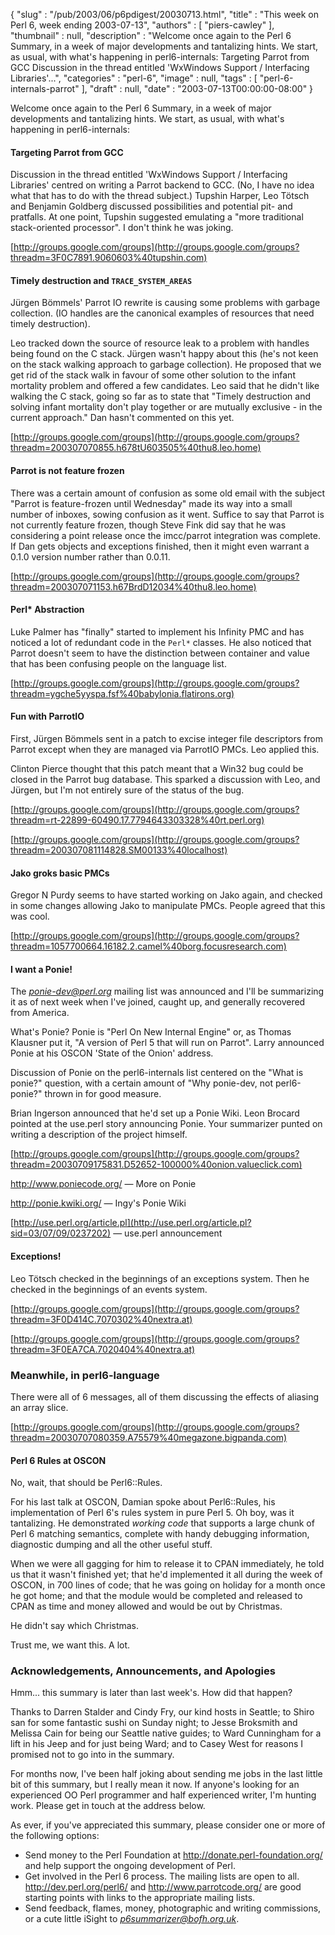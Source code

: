 {
   "slug" : "/pub/2003/06/p6pdigest/20030713.html",
   "title" : "This week on Perl 6, week ending 2003-07-13",
   "authors" : [
      "piers-cawley"
   ],
   "thumbnail" : null,
   "description" : "Welcome once again to the Perl 6 Summary, in a week of major developments and tantalizing hints. We start, as usual, with what's happening in perl6-internals: Targeting Parrot from GCC Discussion in the thread entitled 'WxWindows Support / Interfacing Libraries'...",
   "categories" : "perl-6",
   "image" : null,
   "tags" : [
      "perl-6-internals-parrot"
   ],
   "draft" : null,
   "date" : "2003-07-13T00:00:00-08:00"
}





Welcome once again to the Perl 6 Summary, in a week of major
developments and tantalizing hints. We start, as usual, with what's
happening in perl6-internals:

#### Targeting Parrot from GCC

Discussion in the thread entitled 'WxWindows Support / Interfacing
Libraries' centred on writing a Parrot backend to GCC. (No, I have no
idea what that has to do with the thread subject.) Tupshin Harper, Leo
Tötsch and Benjamin Goldberg discussed possibilities and potential pit-
and pratfalls. At one point, Tupshin suggested emulating a "more
traditional stack-oriented processor". I don't think he was joking.

[http://groups.google.com/groups](http://groups.google.com/groups?threadm=3F0C7891.9060603%40tupshin.com)

#### Timely destruction and `TRACE_SYSTEM_AREAS`

Jürgen Bömmels' Parrot IO rewrite is causing some problems with garbage
collection. (IO handles are the canonical examples of resources that
need timely destruction).

Leo tracked down the source of resource leak to a problem with handles
being found on the C stack. Jürgen wasn't happy about this (he's not
keen on the stack walking approach to garbage collection). He proposed
that we get rid of the stack walk in favour of some other solution to
the infant mortality problem and offered a few candidates. Leo said that
he didn't like walking the C stack, going so far as to state that
"Timely destruction and solving infant mortality don't play together or
are mutually exclusive - in the current approach." Dan hasn't commented
on this yet.

[http://groups.google.com/groups](http://groups.google.com/groups?threadm=200307070855.h678tU603505%40thu8.leo.home)

#### Parrot is not feature frozen

There was a certain amount of confusion as some old email with the
subject "Parrot is feature-frozen until Wednesday" made its way into a
small number of inboxes, sowing confusion as it went. Suffice to say
that Parrot is not currently feature frozen, though Steve Fink did say
that he was considering a point release once the imcc/parrot integration
was complete. If Dan gets objects and exceptions finished, then it might
even warrant a 0.1.0 version number rather than 0.0.11.

[http://groups.google.com/groups](http://groups.google.com/groups?threadm=200307071153.h67BrdD12034%40thu8.leo.home)

#### Perl\* Abstraction

Luke Palmer has "finally" started to implement his Infinity PMC and has
noticed a lot of redundant code in the `Perl*` classes. He also noticed
that Parrot doesn't seem to have the distinction between container and
value that has been confusing people on the language list.

[http://groups.google.com/groups](http://groups.google.com/groups?threadm=ygche5yyspa.fsf%40babylonia.flatirons.org)

#### Fun with ParrotIO

First, Jürgen Bömmels sent in a patch to excise integer file descriptors
from Parrot except when they are managed via ParrotIO PMCs. Leo applied
this.

Clinton Pierce thought that this patch meant that a Win32 bug could be
closed in the Parrot bug database. This sparked a discussion with Leo,
and Jürgen, but I'm not entirely sure of the status of the bug.

[http://groups.google.com/groups](http://groups.google.com/groups?threadm=rt-22899-60490.17.7794643303328%40rt.perl.org)

[http://groups.google.com/groups](http://groups.google.com/groups?threadm=200307081114828.SM00133%40localhost)

#### Jako groks basic PMCs

Gregor N Purdy seems to have started working on Jako again, and checked
in some changes allowing Jako to manipulate PMCs. People agreed that
this was cool.

[http://groups.google.com/groups](http://groups.google.com/groups?threadm=1057700664.16182.2.camel%40borg.focusresearch.com)

#### I want a Ponie!

The *<ponie-dev@perl.org>* mailing list was announced and I'll be
summarizing it as of next week when I've joined, caught up, and
generally recovered from America.

What's Ponie? Ponie is "Perl On New Internal Engine" or, as Thomas
Klausner put it, "A version of Perl 5 that will run on Parrot". Larry
announced Ponie at his OSCON 'State of the Onion' address.

Discussion of Ponie on the perl6-internals list centered on the "What is
ponie?" question, with a certain amount of "Why ponie-dev, not
perl6-ponie?" thrown in for good measure.

Brian Ingerson announced that he'd set up a Ponie Wiki. Leon Brocard
pointed at the use.perl story announcing Ponie. Your summarizer punted
on writing a description of the project himself.

[http://groups.google.com/groups](http://groups.google.com/groups?threadm=20030709175831.D52652-100000%40onion.valueclick.com)

<http://www.poniecode.org/> — More on Ponie

<http://ponie.kwiki.org/> — Ingy's Ponie Wiki

[http://use.perl.org/article.pl](http://use.perl.org/article.pl?sid=03/07/09/0237202)
— use.perl announcement

#### Exceptions!

Leo Tötsch checked in the beginnings of an exceptions system. Then he
checked in the beginnings of an events system.

[http://groups.google.com/groups](http://groups.google.com/groups?threadm=3F0D414C.7070302%40nextra.at)

[http://groups.google.com/groups](http://groups.google.com/groups?threadm=3F0EA7CA.7020404%40nextra.at)

### Meanwhile, in perl6-language

There were all of 6 messages, all of them discussing the effects of
aliasing an array slice.

[http://groups.google.com/groups](http://groups.google.com/groups?threadm=20030707080359.A75579%40megazone.bigpanda.com)

#### Perl 6 Rules at OSCON

No, wait, that should be Perl6::Rules.

For his last talk at OSCON, Damian spoke about Perl6::Rules, his
implementation of Perl 6's rules system in pure Perl 5. Oh boy, was it
tantalizing. He demonstrated *working code* that supports a large chunk
of Perl 6 matching semantics, complete with handy debugging information,
diagnostic dumping and all the other useful stuff.

When we were all gagging for him to release it to CPAN immediately, he
told us that it wasn't finished yet; that he'd implemented it all during
the week of OSCON, in 700 lines of code; that he was going on holiday
for a month once he got home; and that the module would be completed and
released to CPAN as time and money allowed and would be out by
Christmas.

He didn't say which Christmas.

Trust me, we want this. A lot.

### Acknowledgements, Announcements, and Apologies

Hmm... this summary is later than last week's. How did that happen?

Thanks to Darren Stalder and Cindy Fry, our kind hosts in Seattle; to
Shiro san for some fantastic sushi on Sunday night; to Jesse Broksmith
and Melissa Cain for being our Seattle native guides; to Ward Cunningham
for a lift in his Jeep and for just being Ward; and to Casey West for
reasons I promised not to go into in the summary.

For months now, I've been half joking about sending me jobs in the last
little bit of this summary, but I really mean it now. If anyone's
looking for an experienced OO Perl programmer and half experienced
writer, I'm hunting work. Please get in touch at the address below.

As ever, if you've appreciated this summary, please consider one or more
of the following options:

-   Send money to the Perl Foundation at
    <http://donate.perl-foundation.org/> and help support the ongoing
    development of Perl.
-   Get involved in the Perl 6 process. The mailing lists are open to
    all. <http://dev.perl.org/perl6/> and <http://www.parrotcode.org/>
    are good starting points with links to the appropriate mailing
    lists.
-   Send feedback, flames, money, photographic and writing commissions,
    or a cute little iSight to *<p6summarizer@bofh.org.uk>*.


